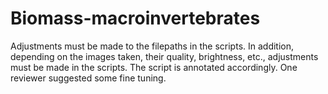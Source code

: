 # Biomass-macroinvertebrates
Adjustments must be made to the filepaths in the scripts. 
In addition, depending on the images taken, their quality, brightness, etc., adjustments must be made in the scripts. The script is annotated accordingly.
One reviewer suggested some fine tuning.
